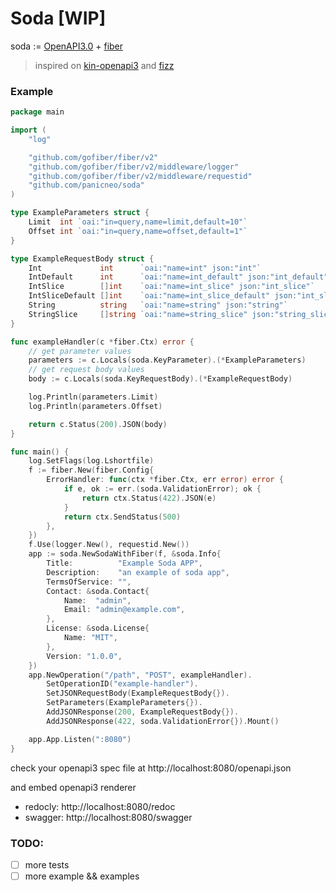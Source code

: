 # Soda [WIP]

soda := [OpenAPI3.0](https://swagger.io/specification) + [fiber](https://github.com/gofiber/fiber)

> inspired on [kin-openapi3](https://github.com/getkin/kin-openapi) and [fizz](https://github.com/wI2L/fizz)


### Example
```go
package main

import (
	"log"

	"github.com/gofiber/fiber/v2"
	"github.com/gofiber/fiber/v2/middleware/logger"
	"github.com/gofiber/fiber/v2/middleware/requestid"
	"github.com/panicneo/soda"
)

type ExampleParameters struct {
	Limit  int `oai:"in=query,name=limit,default=10"`
	Offset int `oai:"in=query,name=offset,default=1"`
}

type ExampleRequestBody struct {
	Int             int      `oai:"name=int" json:"int"`
	IntDefault      int      `oai:"name=int_default" json:"int_default"`
	IntSlice        []int    `oai:"name=int_slice" json:"int_slice"`
	IntSliceDefault []int    `oai:"name=int_slice_default" json:"int_slice_default"`
	String          string   `oai:"name=string" json:"string"`
	StringSlice     []string `oai:"name=string_slice" json:"string_slice"`
}

func exampleHandler(c *fiber.Ctx) error {
	// get parameter values
	parameters := c.Locals(soda.KeyParameter).(*ExampleParameters)
	// get request body values
	body := c.Locals(soda.KeyRequestBody).(*ExampleRequestBody)

	log.Println(parameters.Limit)
	log.Println(parameters.Offset)

	return c.Status(200).JSON(body)
}

func main() {
	log.SetFlags(log.Lshortfile)
	f := fiber.New(fiber.Config{
		ErrorHandler: func(ctx *fiber.Ctx, err error) error {
			if e, ok := err.(soda.ValidationError); ok {
				return ctx.Status(422).JSON(e)
			}
			return ctx.SendStatus(500)
		},
	})
	f.Use(logger.New(), requestid.New())
	app := soda.NewSodaWithFiber(f, &soda.Info{
		Title:          "Example Soda APP",
		Description:    "an example of soda app",
		TermsOfService: "",
		Contact: &soda.Contact{
			Name:  "admin",
			Email: "admin@example.com",
		},
		License: &soda.License{
			Name: "MIT",
		},
		Version: "1.0.0",
	})
	app.NewOperation("/path", "POST", exampleHandler).
		SetOperationID("example-handler").
		SetJSONRequestBody(ExampleRequestBody{}).
		SetParameters(ExampleParameters{}).
		AddJSONResponse(200, ExampleRequestBody{}).
		AddJSONResponse(422, soda.ValidationError{}).Mount()

	app.App.Listen(":8080")
}

```

check your openapi3 spec file at http://localhost:8080/openapi.json

and embed openapi3 renderer
- redocly: http://localhost:8080/redoc
- swagger: http://localhost:8080/swagger


### TODO:
 - [ ] more tests
 - [ ] more example && examples